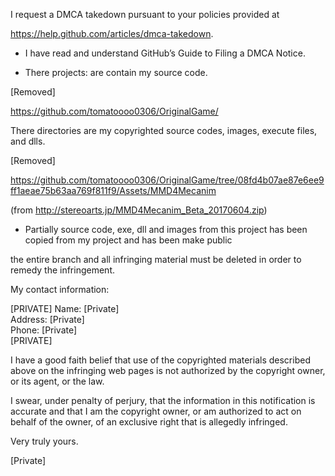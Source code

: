 I request a DMCA takedown pursuant to your policies provided at

https://help.github.com/articles/dmca-takedown.

- I have read and understand GitHub’s Guide to Filing a DMCA Notice.

- There projects: are contain my source code.

[Removed]

https://github.com/tomatoooo0306/OriginalGame/

There directories are my copyrighted source codes, images, execute
files, and dlls.

[Removed]

https://github.com/tomatoooo0306/OriginalGame/tree/08fd4b07ae87e6ee9ff1aeae75b63aa769f811f9/Assets/MMD4Mecanim

(from http://stereoarts.jp/MMD4Mecanim_Beta_20170604.zip)

- Partially source code, exe, dll and images from this project has been
copied from my project and has been make public 

the entire branch and all infringing material must be deleted in order
to remedy the infringement.

My contact information:

[PRIVATE]
Name: [Private]  
Address: [Private]  
Phone: [Private]  
[PRIVATE]

I have a good faith belief that use of the copyrighted materials
described above on the infringing web pages is not authorized by the
copyright owner, or its agent, or the law.

I swear, under penalty of perjury, that the information in this
notification is accurate and that I am the copyright owner, or am
authorized to act on behalf of the owner, of an exclusive right that is
allegedly infringed.

Very truly yours.

[Private]  
